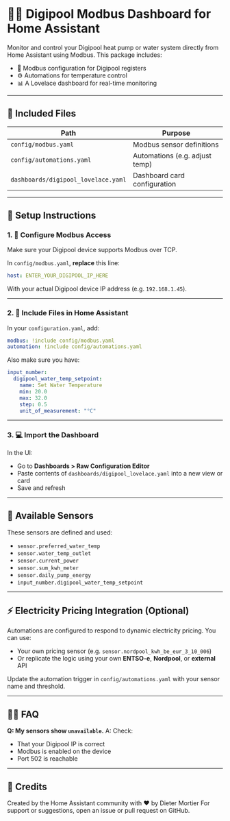 
# 🏊‍♂️ Digipool Modbus Dashboard for Home Assistant

Monitor and control your Digipool heat pump or water system directly from Home Assistant using Modbus. This package includes:
- 🔌 Modbus configuration for Digipool registers
- ⚙️ Automations for temperature control
- 📊 A Lovelace dashboard for real-time monitoring

---

## 📁 Included Files

| Path                             | Purpose                             |
|----------------------------------|-------------------------------------|
| `config/modbus.yaml`            | Modbus sensor definitions           |
| `config/automations.yaml`       | Automations (e.g. adjust temp)      |
| `dashboards/digipool_lovelace.yaml` | Dashboard card configuration        |

---

## 🚀 Setup Instructions

### 1. 🔧 Configure Modbus Access
Make sure your Digipool device supports Modbus over TCP.

In `config/modbus.yaml`, **replace** this line:

```yaml
host: ENTER_YOUR_DIGIPOOL_IP_HERE
```

With your actual Digipool device IP address (e.g. `192.168.1.45`).

---

### 2. 🧩 Include Files in Home Assistant

In your `configuration.yaml`, add:

```yaml
modbus: !include config/modbus.yaml
automation: !include config/automations.yaml
```

Also make sure you have:

```yaml
input_number:
  digipool_water_temp_setpoint:
    name: Set Water Temperature
    min: 20.0
    max: 32.0
    step: 0.5
    unit_of_measurement: "°C"
```

---

### 3. 💻 Import the Dashboard

In the UI:
- Go to **Dashboards > Raw Configuration Editor**
- Paste contents of `dashboards/digipool_lovelace.yaml` into a new view or card
- Save and refresh

---

## 📡 Available Sensors

These sensors are defined and used:

- `sensor.preferred_water_temp`
- `sensor.water_temp_outlet`
- `sensor.current_power`
- `sensor.sum_kwh_meter`
- `sensor.daily_pump_energy`
- `input_number.digipool_water_temp_setpoint`

---

## ⚡ Electricity Pricing Integration (Optional)

Automations are configured to respond to dynamic electricity pricing. You can use:

- Your own pricing sensor (e.g. `sensor.nordpool_kwh_be_eur_3_10_006`)
- Or replicate the logic using your own **ENTSO-e**, **Nordpool**, or **external** API

Update the automation trigger in `config/automations.yaml` with your sensor name and threshold.

---

## 🙋‍♂️ FAQ

**Q: My sensors show `unavailable`.**
A: Check:
- That your Digipool IP is correct
- Modbus is enabled on the device
- Port 502 is reachable

---

## 📢 Credits

Created by the Home Assistant community with ❤️  by Dieter Mortier
For support or suggestions, open an issue or pull request on GitHub.
